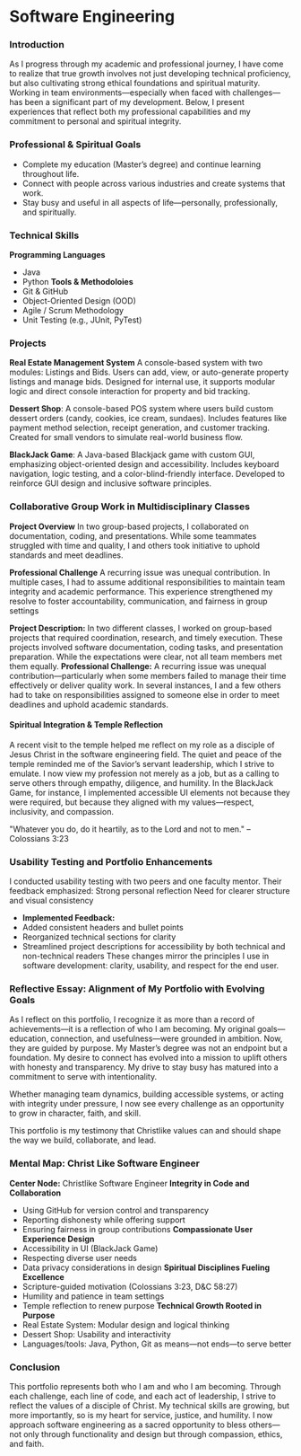 # Software Engineering 

### Introduction
As I progress through my academic and professional journey, I have come to realize that true growth involves not just developing technical proficiency, but also cultivating strong ethical foundations and spiritual maturity. Working in team environments—especially when faced with challenges—has been a significant part of my development. Below, I present experiences that reflect both my professional capabilities and my commitment to personal and spiritual integrity.

### Professional & Spiritual Goals
- Complete my education (Master’s degree) and continue learning throughout life.
- Connect with people across various industries and create systems that work.
- Stay busy and useful in all aspects of life—personally, professionally, and spiritually.

### Technical Skills
**Programming Languages**
  - Java
  - Python
**Tools & Methodoloies**
  - Git & GitHub
  - Object-Oriented Design (OOD)
  - Agile / Scrum Methodology
  - Unit Testing (e.g., JUnit, PyTest)

### Projects
**Real Estate Management System**
A console-based system with two modules: Listings and Bids. Users can add, view, or auto-generate property listings and manage bids. Designed for internal use, it supports modular logic and direct console interaction for property and bid tracking.

**Dessert Shop**:
A console-based POS system where users build custom dessert orders (candy, cookies, ice cream, sundaes). Includes features like payment method selection, receipt generation, and customer tracking. Created for small vendors to simulate real-world business flow.

**BlackJack Game**: 
A Java-based Blackjack game with custom GUI, emphasizing object-oriented design and accessibility. Includes keyboard navigation, logic testing, and a color-blind-friendly interface. Developed to reinforce GUI design and inclusive software principles.

### Collaborative Group Work in Multidisciplinary Classes
 **Project Overview**
In two group-based projects, I collaborated on documentation, coding, and presentations. While some teammates struggled with time and  quality, I and others took initiative to uphold standards and meet deadlines.

 **Professional Challenge**
A recurring issue was unequal contribution. In multiple cases, I had to assume additional responsibilities to maintain team integrity and  academic performance. This experience strengthened my resolve to foster accountability, communication, and fairness in group settings

**Project Description:**
In two different classes, I worked on group-based projects that required coordination, research, and timely execution. These projects involved software documentation, coding tasks, and presentation preparation. While the expectations were clear, not all team members met them equally.
**Professional Challenge:**
A recurring issue was unequal contribution—particularly when some members failed to manage their time effectively or deliver quality work. In several instances, I and a few others had to take on responsibilities assigned to someone else in order to meet deadlines and uphold academic standards.

#### Spiritual Integration & Temple Reflection
A recent visit to the temple helped me reflect on my role as a disciple of Jesus Christ in the software engineering field. The quiet and peace of the temple reminded me of the Savior’s servant leadership, which I strive to emulate.
I now view my profession not merely as a job, but as a calling to serve others through empathy, diligence, and humility. In the BlackJack Game, for instance, I implemented accessible UI elements not because they were required, but because they aligned with my values—respect, inclusivity, and compassion.

"Whatever you do, do it heartily, as to the Lord and not to men." – Colossians 3:23

### Usability Testing and Portfolio Enhancements
I conducted usability testing with two peers and one faculty mentor. Their feedback emphasized:
Strong personal reflection
Need for clearer structure and visual consistency
- **Implemented Feedback:**
 - Added consistent headers and bullet points
 - Reorganized technical sections for clarity
 - Streamlined project descriptions for accessibility by both technical and non-technical readers
These changes mirror the principles I use in software development: clarity, usability, and respect for the end user.

### Reflective Essay: Alignment of My Portfolio with Evolving Goals 
As I reflect on this portfolio, I recognize it as more than a record of achievements—it is a reflection of who I am becoming.
My original goals—education, connection, and usefulness—were grounded in ambition. Now, they are guided by purpose. My Master’s degree was not an endpoint but a foundation. My desire to connect has evolved into a mission to uplift others with honesty and transparency. My drive to stay busy has matured into a commitment to serve with intentionality.

Whether managing team dynamics, building accessible systems, or acting with integrity under pressure, I now see every challenge as an opportunity to grow in character, faith, and skill.

This portfolio is my testimony that Christlike values can and should shape the way we build, collaborate, and lead.

### Mental Map: Christ Like Software Engineer
**Center Node:** Christlike Software Engineer
**Integrity in Code and Collaboration**
- Using GitHub for version control and transparency
- Reporting dishonesty while offering support
- Ensuring fairness in group contributions
**Compassionate User Experience Design**
- Accessibility in UI (BlackJack Game)
- Respecting diverse user needs
- Data privacy considerations in design
**Spiritual Disciplines Fueling Excellence**
- Scripture-guided motivation (Colossians 3:23, D&C 58:27)
- Humility and patience in team settings
- Temple reflection to renew purpose
**Technical Growth Rooted in Purpose**
- Real Estate System: Modular design and logical thinking
- Dessert Shop: Usability and interactivity
- Languages/tools: Java, Python, Git as means—not ends—to serve better

### Conclusion
This portfolio represents both who I am and who I am becoming. Through each challenge, each line of code, and each act of leadership, I strive to reflect the values of a disciple of Christ. My technical skills are growing, but more importantly, so is my heart for service, justice, and humility.
I now approach software engineering as a sacred opportunity to bless others—not only through functionality and design but through compassion, ethics, and faith.
  

